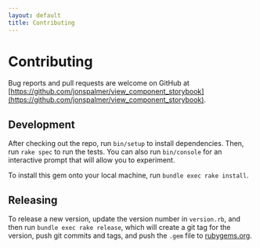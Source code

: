 ```yaml
---
layout: default
title: Contributing
---
```


# Contributing

Bug reports and pull requests are welcome on GitHub at [https://github.com/jonspalmer/view_component_storybook](https://github.com/jonspalmer/view_component_storybook).

## Development

After checking out the repo, run `bin/setup` to install dependencies. Then, run `rake spec` to run the tests. You can also run `bin/console` for an interactive prompt that will allow you to experiment.

To install this gem onto your local machine, run `bundle exec rake install`. 

## Releasing

To release a new version, update the version number in `version.rb`, and then run `bundle exec rake release`, which will create a git tag for the version, push git commits and tags, and push the `.gem` file to [rubygems.org](https://rubygems.org).
